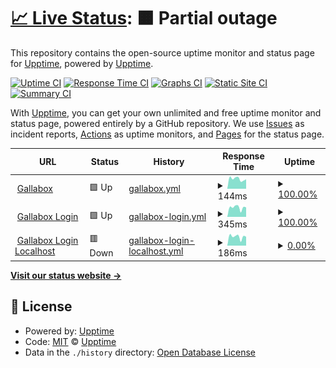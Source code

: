 # [📈 Live Status](https://basha97.github.io/upptime): <!--live status--> **🟧 Partial outage**

This repository contains the open-source uptime monitor and status page for [Upptime](https://upptime.js.org), powered by [Upptime](https://github.com/upptime/upptime).

[![Uptime CI](https://github.com/basha97/upptime/workflows/Uptime%20CI/badge.svg)](https://github.com/basha97/upptime/actions?query=workflow%3A%22Uptime+CI%22)
[![Response Time CI](https://github.com/basha97/upptime/workflows/Response%20Time%20CI/badge.svg)](https://github.com/basha97/upptime/actions?query=workflow%3A%22Response+Time+CI%22)
[![Graphs CI](https://github.com/basha97/upptime/workflows/Graphs%20CI/badge.svg)](https://github.com/basha97/upptime/actions?query=workflow%3A%22Graphs+CI%22)
[![Static Site CI](https://github.com/basha97/upptime/workflows/Static%20Site%20CI/badge.svg)](https://github.com/basha97/upptime/actions?query=workflow%3A%22Static+Site+CI%22)
[![Summary CI](https://github.com/basha97/upptime/workflows/Summary%20CI/badge.svg)](https://github.com/basha97/upptime/actions?query=workflow%3A%22Summary+CI%22)

With [Upptime](https://upptime.js.org), you can get your own unlimited and free uptime monitor and status page, powered entirely by a GitHub repository. We use [Issues](https://github.com/upptime/upptime/issues) as incident reports, [Actions](https://github.com/basha97/upptime/actions) as uptime monitors, and [Pages](https://basha97.github.io/upptime) for the status page.

<!--start: status pages-->
<!-- This summary is generated by Upptime (https://github.com/upptime/upptime) -->
<!-- Do not edit this manually, your changes will be overwritten -->
<!-- prettier-ignore -->
| URL | Status | History | Response Time | Uptime |
| --- | ------ | ------- | ------------- | ------ |
| <img alt="" src="https://favicons.githubusercontent.com/app.gallabox.dev" height="13"> [Gallabox](https://app.gallabox.dev/login) | 🟩 Up | [gallabox.yml](https://github.com/basha97/upptime/commits/HEAD/history/gallabox.yml) | <details><summary><img alt="Response time graph" src="./graphs/gallabox/response-time-week.png" height="20"> 144ms</summary><br><a href="https://basha97.github.io/upptime/history/gallabox"><img alt="Response time 161" src="https://img.shields.io/endpoint?url=https%3A%2F%2Fraw.githubusercontent.com%2Fbasha97%2Fupptime%2FHEAD%2Fapi%2Fgallabox%2Fresponse-time.json"></a><br><a href="https://basha97.github.io/upptime/history/gallabox"><img alt="24-hour response time 108" src="https://img.shields.io/endpoint?url=https%3A%2F%2Fraw.githubusercontent.com%2Fbasha97%2Fupptime%2FHEAD%2Fapi%2Fgallabox%2Fresponse-time-day.json"></a><br><a href="https://basha97.github.io/upptime/history/gallabox"><img alt="7-day response time 144" src="https://img.shields.io/endpoint?url=https%3A%2F%2Fraw.githubusercontent.com%2Fbasha97%2Fupptime%2FHEAD%2Fapi%2Fgallabox%2Fresponse-time-week.json"></a><br><a href="https://basha97.github.io/upptime/history/gallabox"><img alt="30-day response time 161" src="https://img.shields.io/endpoint?url=https%3A%2F%2Fraw.githubusercontent.com%2Fbasha97%2Fupptime%2FHEAD%2Fapi%2Fgallabox%2Fresponse-time-month.json"></a><br><a href="https://basha97.github.io/upptime/history/gallabox"><img alt="1-year response time 161" src="https://img.shields.io/endpoint?url=https%3A%2F%2Fraw.githubusercontent.com%2Fbasha97%2Fupptime%2FHEAD%2Fapi%2Fgallabox%2Fresponse-time-year.json"></a></details> | <details><summary><a href="https://basha97.github.io/upptime/history/gallabox">100.00%</a></summary><a href="https://basha97.github.io/upptime/history/gallabox"><img alt="All-time uptime 100.00%" src="https://img.shields.io/endpoint?url=https%3A%2F%2Fraw.githubusercontent.com%2Fbasha97%2Fupptime%2FHEAD%2Fapi%2Fgallabox%2Fuptime.json"></a><br><a href="https://basha97.github.io/upptime/history/gallabox"><img alt="24-hour uptime 100.00%" src="https://img.shields.io/endpoint?url=https%3A%2F%2Fraw.githubusercontent.com%2Fbasha97%2Fupptime%2FHEAD%2Fapi%2Fgallabox%2Fuptime-day.json"></a><br><a href="https://basha97.github.io/upptime/history/gallabox"><img alt="7-day uptime 100.00%" src="https://img.shields.io/endpoint?url=https%3A%2F%2Fraw.githubusercontent.com%2Fbasha97%2Fupptime%2FHEAD%2Fapi%2Fgallabox%2Fuptime-week.json"></a><br><a href="https://basha97.github.io/upptime/history/gallabox"><img alt="30-day uptime 100.00%" src="https://img.shields.io/endpoint?url=https%3A%2F%2Fraw.githubusercontent.com%2Fbasha97%2Fupptime%2FHEAD%2Fapi%2Fgallabox%2Fuptime-month.json"></a><br><a href="https://basha97.github.io/upptime/history/gallabox"><img alt="1-year uptime 100.00%" src="https://img.shields.io/endpoint?url=https%3A%2F%2Fraw.githubusercontent.com%2Fbasha97%2Fupptime%2FHEAD%2Fapi%2Fgallabox%2Fuptime-year.json"></a></details>
| <img alt="" src="https://favicons.githubusercontent.com/server.gallabox.dev" height="13"> [Gallabox Login](https://server.gallabox.dev/auth/login) | 🟩 Up | [gallabox-login.yml](https://github.com/basha97/upptime/commits/HEAD/history/gallabox-login.yml) | <details><summary><img alt="Response time graph" src="./graphs/gallabox-login/response-time-week.png" height="20"> 345ms</summary><br><a href="https://basha97.github.io/upptime/history/gallabox-login"><img alt="Response time 267" src="https://img.shields.io/endpoint?url=https%3A%2F%2Fraw.githubusercontent.com%2Fbasha97%2Fupptime%2FHEAD%2Fapi%2Fgallabox-login%2Fresponse-time.json"></a><br><a href="https://basha97.github.io/upptime/history/gallabox-login"><img alt="24-hour response time 215" src="https://img.shields.io/endpoint?url=https%3A%2F%2Fraw.githubusercontent.com%2Fbasha97%2Fupptime%2FHEAD%2Fapi%2Fgallabox-login%2Fresponse-time-day.json"></a><br><a href="https://basha97.github.io/upptime/history/gallabox-login"><img alt="7-day response time 345" src="https://img.shields.io/endpoint?url=https%3A%2F%2Fraw.githubusercontent.com%2Fbasha97%2Fupptime%2FHEAD%2Fapi%2Fgallabox-login%2Fresponse-time-week.json"></a><br><a href="https://basha97.github.io/upptime/history/gallabox-login"><img alt="30-day response time 267" src="https://img.shields.io/endpoint?url=https%3A%2F%2Fraw.githubusercontent.com%2Fbasha97%2Fupptime%2FHEAD%2Fapi%2Fgallabox-login%2Fresponse-time-month.json"></a><br><a href="https://basha97.github.io/upptime/history/gallabox-login"><img alt="1-year response time 267" src="https://img.shields.io/endpoint?url=https%3A%2F%2Fraw.githubusercontent.com%2Fbasha97%2Fupptime%2FHEAD%2Fapi%2Fgallabox-login%2Fresponse-time-year.json"></a></details> | <details><summary><a href="https://basha97.github.io/upptime/history/gallabox-login">100.00%</a></summary><a href="https://basha97.github.io/upptime/history/gallabox-login"><img alt="All-time uptime 99.70%" src="https://img.shields.io/endpoint?url=https%3A%2F%2Fraw.githubusercontent.com%2Fbasha97%2Fupptime%2FHEAD%2Fapi%2Fgallabox-login%2Fuptime.json"></a><br><a href="https://basha97.github.io/upptime/history/gallabox-login"><img alt="24-hour uptime 100.00%" src="https://img.shields.io/endpoint?url=https%3A%2F%2Fraw.githubusercontent.com%2Fbasha97%2Fupptime%2FHEAD%2Fapi%2Fgallabox-login%2Fuptime-day.json"></a><br><a href="https://basha97.github.io/upptime/history/gallabox-login"><img alt="7-day uptime 100.00%" src="https://img.shields.io/endpoint?url=https%3A%2F%2Fraw.githubusercontent.com%2Fbasha97%2Fupptime%2FHEAD%2Fapi%2Fgallabox-login%2Fuptime-week.json"></a><br><a href="https://basha97.github.io/upptime/history/gallabox-login"><img alt="30-day uptime 99.70%" src="https://img.shields.io/endpoint?url=https%3A%2F%2Fraw.githubusercontent.com%2Fbasha97%2Fupptime%2FHEAD%2Fapi%2Fgallabox-login%2Fuptime-month.json"></a><br><a href="https://basha97.github.io/upptime/history/gallabox-login"><img alt="1-year uptime 99.70%" src="https://img.shields.io/endpoint?url=https%3A%2F%2Fraw.githubusercontent.com%2Fbasha97%2Fupptime%2FHEAD%2Fapi%2Fgallabox-login%2Fuptime-year.json"></a></details>
| <img alt="" src="https://favicons.githubusercontent.com/72f1-49-204-133-60.ngrok.io" height="13"> [Gallabox Login Localhost](https://72f1-49-204-133-60.ngrok.io/auth/login) | 🟥 Down | [gallabox-login-localhost.yml](https://github.com/basha97/upptime/commits/HEAD/history/gallabox-login-localhost.yml) | <details><summary><img alt="Response time graph" src="./graphs/gallabox-login-localhost/response-time-week.png" height="20"> 186ms</summary><br><a href="https://basha97.github.io/upptime/history/gallabox-login-localhost"><img alt="Response time 438" src="https://img.shields.io/endpoint?url=https%3A%2F%2Fraw.githubusercontent.com%2Fbasha97%2Fupptime%2FHEAD%2Fapi%2Fgallabox-login-localhost%2Fresponse-time.json"></a><br><a href="https://basha97.github.io/upptime/history/gallabox-login-localhost"><img alt="24-hour response time 96" src="https://img.shields.io/endpoint?url=https%3A%2F%2Fraw.githubusercontent.com%2Fbasha97%2Fupptime%2FHEAD%2Fapi%2Fgallabox-login-localhost%2Fresponse-time-day.json"></a><br><a href="https://basha97.github.io/upptime/history/gallabox-login-localhost"><img alt="7-day response time 186" src="https://img.shields.io/endpoint?url=https%3A%2F%2Fraw.githubusercontent.com%2Fbasha97%2Fupptime%2FHEAD%2Fapi%2Fgallabox-login-localhost%2Fresponse-time-week.json"></a><br><a href="https://basha97.github.io/upptime/history/gallabox-login-localhost"><img alt="30-day response time 438" src="https://img.shields.io/endpoint?url=https%3A%2F%2Fraw.githubusercontent.com%2Fbasha97%2Fupptime%2FHEAD%2Fapi%2Fgallabox-login-localhost%2Fresponse-time-month.json"></a><br><a href="https://basha97.github.io/upptime/history/gallabox-login-localhost"><img alt="1-year response time 438" src="https://img.shields.io/endpoint?url=https%3A%2F%2Fraw.githubusercontent.com%2Fbasha97%2Fupptime%2FHEAD%2Fapi%2Fgallabox-login-localhost%2Fresponse-time-year.json"></a></details> | <details><summary><a href="https://basha97.github.io/upptime/history/gallabox-login-localhost">0.00%</a></summary><a href="https://basha97.github.io/upptime/history/gallabox-login-localhost"><img alt="All-time uptime 0.25%" src="https://img.shields.io/endpoint?url=https%3A%2F%2Fraw.githubusercontent.com%2Fbasha97%2Fupptime%2FHEAD%2Fapi%2Fgallabox-login-localhost%2Fuptime.json"></a><br><a href="https://basha97.github.io/upptime/history/gallabox-login-localhost"><img alt="24-hour uptime 0.00%" src="https://img.shields.io/endpoint?url=https%3A%2F%2Fraw.githubusercontent.com%2Fbasha97%2Fupptime%2FHEAD%2Fapi%2Fgallabox-login-localhost%2Fuptime-day.json"></a><br><a href="https://basha97.github.io/upptime/history/gallabox-login-localhost"><img alt="7-day uptime 0.00%" src="https://img.shields.io/endpoint?url=https%3A%2F%2Fraw.githubusercontent.com%2Fbasha97%2Fupptime%2FHEAD%2Fapi%2Fgallabox-login-localhost%2Fuptime-week.json"></a><br><a href="https://basha97.github.io/upptime/history/gallabox-login-localhost"><img alt="30-day uptime 0.25%" src="https://img.shields.io/endpoint?url=https%3A%2F%2Fraw.githubusercontent.com%2Fbasha97%2Fupptime%2FHEAD%2Fapi%2Fgallabox-login-localhost%2Fuptime-month.json"></a><br><a href="https://basha97.github.io/upptime/history/gallabox-login-localhost"><img alt="1-year uptime 0.25%" src="https://img.shields.io/endpoint?url=https%3A%2F%2Fraw.githubusercontent.com%2Fbasha97%2Fupptime%2FHEAD%2Fapi%2Fgallabox-login-localhost%2Fuptime-year.json"></a></details>

<!--end: status pages-->

[**Visit our status website →**](https://basha97.github.io/upptime)

## 📄 License

- Powered by: [Upptime](https://github.com/upptime/upptime)
- Code: [MIT](./LICENSE) © [Upptime](https://upptime.js.org)
- Data in the `./history` directory: [Open Database License](https://opendatacommons.org/licenses/odbl/1-0/)
